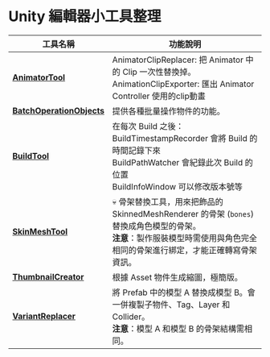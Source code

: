 # Unity 編輯器小工具整理

| 工具名稱                                            | 功能說明                                                                                                                                                                       |
| --------------------------------------------------- | ------------------------------------------------------------------------------------------------------------------------------------------------------------------------------ |
| [**AnimatorTool**](AnimatorTool/)                   | AnimatorClipReplacer: 把 Animator 中的 Clip 一次性替換掉。<br>AnimationClipExporter: 匯出 Animator Controller 使用的clip動畫                                                                                                                     |
| [**BatchOperationObjects**](BatchOperationObjects/) | 提供各種批量操作物件的功能。                                                                                                                                                   |
| [**BuildTool**](BuildTool/)                         | 在每次 Build 之後：<br>BuildTimestampRecorder 會將 Build 的時間記錄下來<br>BuildPathWatcher 會紀錄此次 Build 的位置<br>BuildInfoWindow 可以修改版本號等                        |
| [**SkinMeshTool**](SkinMeshTool/)                   | 💀 骨架替換工具，用來把飾品的 SkinnedMeshRenderer 的骨架 (`bones`) 替換成角色模型的骨架。<br>**注意**：製作服裝模型時需使用與角色完全相同的骨架進行綁定，才能正確轉寫骨架資訊。 |
| [**ThumbnailCreator**](ThumbnailCreator/)           | 根據 Asset 物件生成縮圖，極簡版。                                                                                                                                              |
| [**VariantReplacer**](VariantReplacer/)             | 將 Prefab 中的模型 A 替換成模型 B。會一併複製子物件、Tag、Layer 和 Collider。<br>**注意**：模型 A 和模型 B 的骨架結構需相同。                                                  |

